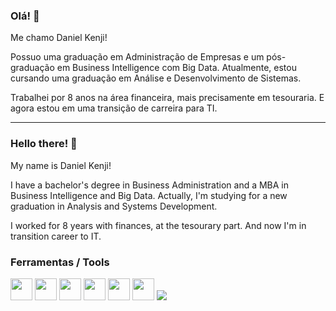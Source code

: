### Olá! 👋
Me chamo Daniel Kenji!

Possuo uma graduação em Administração de Empresas e um pós-graduação em Business Intelligence com Big Data.
Atualmente, estou cursando uma graduação em Análise e Desenvolvimento de Sistemas.

Trabalhei por 8 anos na área financeira, mais precisamente em tesouraria. E agora estou em uma transição de carreira para TI.

__________________________________________________________________________________________________

### Hello there! 👋
My name is Daniel Kenji!

I have a bachelor's degree in Business Administration and a MBA in Business Intelligence and Big Data.
Actually, I'm studying for a new graduation in Analysis and Systems Development.

I worked for 8 years with finances, at the tesourary part. And now I'm in transition career to IT.

### Ferramentas / Tools<br>
<img src="https://cdn.jsdelivr.net/gh/devicons/devicon/icons/html5/html5-original.svg" width="35" height="35"/> <img src="https://cdn.jsdelivr.net/gh/devicons/devicon/icons/css3/css3-original.svg" width="35" height="35"/> <img src="https://cdn.jsdelivr.net/gh/devicons/devicon/icons/javascript/javascript-original.svg" width="35" height="35"/> <img src="https://cdn.jsdelivr.net/gh/devicons/devicon/icons/typescript/typescript-original.svg" width="35" height="35"/> <img src="https://cdn.jsdelivr.net/gh/devicons/devicon/icons/angularjs/angularjs-original.svg" width="35" height="35"/> <img src="https://cdn.jsdelivr.net/gh/devicons/devicon/icons/java/java-original.svg" width="35" height="35"/> <img src="https://camo.githubusercontent.com/7cb9c5475d0d84eb1489971967d7b96d7587708f115d06f87ee4294bbe1bd933/68747470733a2f2f696d672e69636f6e73382e636f6d2f666c75656e742f33312f3030303030302f6769746875622e706e67" data-canonical-src="https://img.icons8.com/fluent/31/000000/github.png" style="max-width: 100%;">
